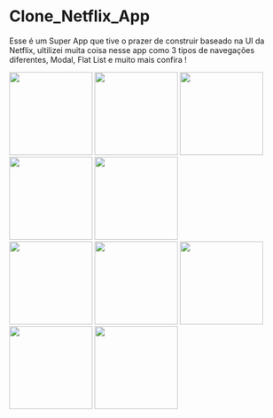 # Clone_Netflix_App
Esse é um Super App que tive o prazer de construir baseado na UI da Netflix, ultilizei muita coisa nesse app como 3 tipos de navegações diferentes, Modal, Flat List e muito mais confira !

<div>
    <img width="150px" src="https://user-images.githubusercontent.com/65944963/212491633-cd52d03c-6dee-459e-b563-986530aa0143.jpg"/>
    <img width="150px" src="https://user-images.githubusercontent.com/65944963/212491665-eb05b43c-8e27-406a-9c44-51fbf9d399de.jpg"/>
    <img width="150px" src="https://user-images.githubusercontent.com/65944963/212491714-89bf897c-0bb8-4413-a970-67c7bcc4c065.jpg"/>
    <img width="150px" src="https://user-images.githubusercontent.com/65944963/212491836-f2f491fd-137a-4cbe-841e-6bc84817afc2.jpg"/>
    <img width="150px" src="https://user-images.githubusercontent.com/65944963/212491850-183f0ef6-dc51-45b4-89d4-6c8c4dea7b17.jpg"/>
</div>
<div>
    <img width="150px" src="https://user-images.githubusercontent.com/65944963/212491901-6edc9b6e-72eb-46fb-9500-fdb239a282be.jpg"/>
    <img width="150px" src="https://user-images.githubusercontent.com/65944963/212491908-b692f2e2-ceb3-4301-ac39-7fdc1721ba49.jpg"/>
    <img width="150px" src="https://user-images.githubusercontent.com/65944963/212491922-ea11b0be-2d27-4e45-81bb-f6dd01ee1db2.jpg"/>
    <img width="150px" src="https://user-images.githubusercontent.com/65944963/212491930-4fc3d445-99fc-429f-b6b2-f844bc2bc3c8.jpg"/>
    <img width="150px" src="https://user-images.githubusercontent.com/65944963/212491941-4435bc76-9aaf-41e1-ad39-7cc4568ac35a.jpg"/>
</div>

